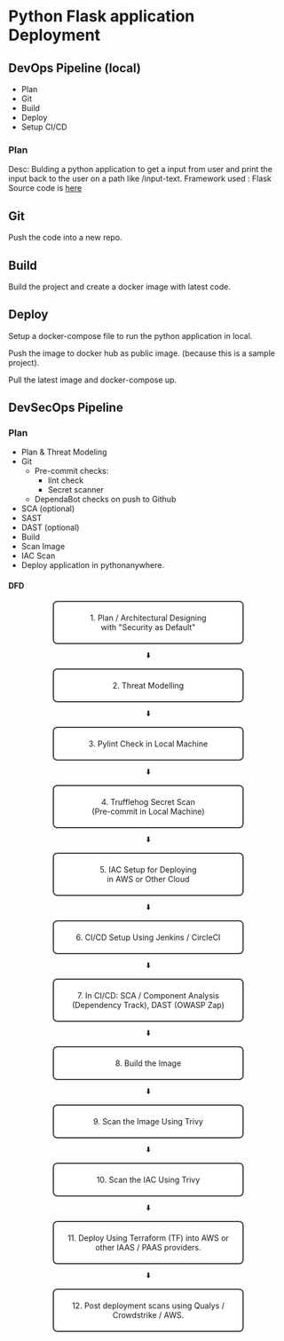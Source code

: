 # Python Flask application Deployment 

## DevOps Pipeline (local)

- Plan
- Git
- Build
- Deploy
- Setup CI/CD

### Plan

Desc: Bulding a python application to get a input from user and print the input back to the user on a path like /input-text.
Framework used : Flask
Source code is [here](./code/)

## Git

Push the code into a new repo.

## Build

Build the project and create a docker image with latest code.

## Deploy

Setup a docker-compose file to run the python application in local.

Push the image to docker hub as public image. (because this is a sample project).

Pull the latest image and docker-compose up. 


## DevSecOps Pipeline

### Plan

- Plan & Threat Modeling
- Git
  - Pre-commit checks:
    - lint check
    - Secret scanner
  - DependaBot checks on push to Github
- SCA (optional)
- SAST
- DAST (optional)
- Build
- Scan Image
- IAC Scan
- Deploy application in pythonanywhere.

#### DFD

<div style="border: 2px solid #333; border-radius: 8px; padding: 20px; width: 300px; text-align: center; margin: 10px auto; background-color: #fff;">
    1. Plan / Architectural Designing<br>with "Security as Default"
</div>

<center>⬇️</center>

<div style="border: 2px solid #333; border-radius: 8px; padding: 20px; width: 300px; text-align: center; margin: 10px auto; background-color: #fff;">
    2. Threat Modelling
</div>

<center>⬇️</center>

<div style="border: 2px solid #333; border-radius: 8px; padding: 20px; width: 300px; text-align: center; margin: 10px auto; background-color: #fff;">
    3. Pylint Check in Local Machine
</div>

<center>⬇️</center>

<div style="border: 2px solid #333; border-radius: 8px; padding: 20px; width: 300px; text-align: center; margin: 10px auto; background-color: #fff;">
    4. Trufflehog Secret Scan<br>(Pre-commit in Local Machine)
</div>

<center>⬇️</center>

<div style="border: 2px solid #333; border-radius: 8px; padding: 20px; width: 300px; text-align: center; margin: 10px auto; background-color: #fff;">
    5. IAC Setup for Deploying<br>in AWS or Other Cloud
</div>

<center>⬇️</center>

<div style="border: 2px solid #333; border-radius: 8px; padding: 20px; width: 300px; text-align: center; margin: 10px auto; background-color: #fff;">
    6. CI/CD Setup Using Jenkins / CircleCI
</div>

<center>⬇️</center>

<div style="border: 2px solid #333; border-radius: 8px; padding: 20px; width: 300px; text-align: center; margin: 10px auto; background-color: #fff;">
    7. In CI/CD: SCA / Component Analysis<br>(Dependency Track), DAST (OWASP Zap)
</div>

<center>⬇️</center>

<div style="border: 2px solid #333; border-radius: 8px; padding: 20px; width: 300px; text-align: center; margin: 10px auto; background-color: #fff;">
    8. Build the Image
</div>

<center>⬇️</center>

<div style="border: 2px solid #333; border-radius: 8px; padding: 20px; width: 300px; text-align: center; margin: 10px auto; background-color: #fff;">
    9. Scan the Image Using Trivy
</div>

<center>⬇️</center>

<div style="border: 2px solid #333; border-radius: 8px; padding: 20px; width: 300px; text-align: center; margin: 10px auto; background-color: #fff;">
    10. Scan the IAC Using Trivy
</div>

<center>⬇️</center>

<div style="border: 2px solid #333; border-radius: 8px; padding: 20px; width: 300px; text-align: center; margin: 10px auto; background-color: #fff;">
    11. Deploy Using Terraform (TF) into AWS or other IAAS / PAAS providers.
</div>

<center>⬇️</center>

<div style="border: 2px solid #333; border-radius: 8px; padding: 20px; width: 300px; text-align: center; margin: 10px auto; background-color: #fff;">
    12. Post deployment scans using Qualys / Crowdstrike / AWS.
</div>
